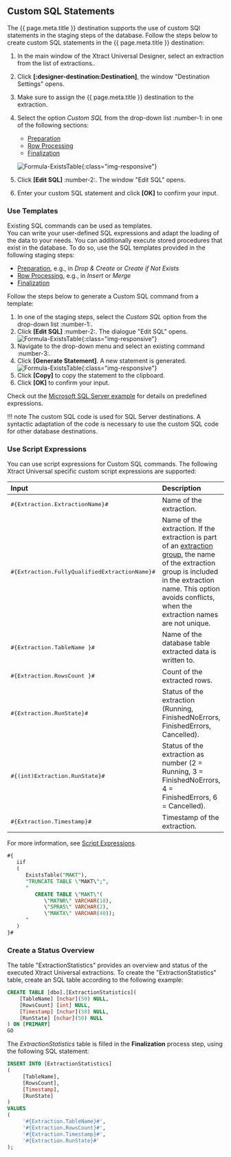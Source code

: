 
## Custom SQL Statements

The {{ page.meta.title }} destination supports the use of custom SQl statements in the staging steps of the database.
Follow the steps below to create custom SQL statements in the {{ page.meta.title }} destination:

1. In the main window of the Xtract Universal Designer, select an extraction from the list of extractions..
2. Click **[:designer-destination:Destination]**, the window "Destination Settings" opens.
3. Make sure to assign the {{ page.meta.title }} destination to the extraction.
4. Select the option *Custom SQL* from the drop-down list :number-1: in one of the following sections:
	- [Preparation](#preparation)
	- [Row Processing](#row-processing)
	- [Finalization](#finalization)
	
	![Formula-ExistsTable](../../assets/images/documentation/destinations/ms-sql/custom-sql.png){:class="img-responsive"}
4. Click **[Edit SQL]** :number-2:. The window "Edit SQL" opens.
5. Enter your custom SQL statement and click **[OK]** to confirm your input.


### Use Templates

Existing SQL commands can be used as templates.<br>
You can write your user-defined SQL expressions and adapt the loading of the data to your needs.
You can additionally execute stored procedures that exist in the database.
To do so, use the SQL templates provided in the following staging steps:

- [Preparation](#preparation), e.g., in *Drop & Create* or *Create if Not Exists*
- [Row Processing](#row-processing), e.g., in *Insert* or *Merge*
- [Finalization](#finalization)

Follow the steps below to generate a Custom SQL command from a template:

1. In one of the staging steps, select the *Custom SQL* option from the drop-down list :number-1:.
2. Click **[Edit SQL]** :number-2:. The dialogue "Edit SQL" opens.<br>
![Formula-ExistsTable](../../assets/images/documentation/destinations/ms-sql/custom-sql.png){:class="img-responsive"}
3. Navigate to the drop-down menu and select an existing command :number-3:. 
4. Click **[Generate Statement]**. A new statement is generated.<br>
![Formula-ExistsTable](../../assets/images/documentation/destinations/ms-sql/custom-sql-generate-statement.png){:class="img-responsive"}
5. Click **[Copy]** to copy the statement to the clipboard.
6. Click **[OK]** to confirm your input.

Check out the [Microsoft SQL Server example](microsoft-sql-server.md#custom-sql-statements) for details on predefined expressions.

!!! note
	The custom SQL code is used for SQL Server destinations. 
	A syntactic adaptation of the code is necessary to use the custom SQL code for other database destinations.

### Use Script Expressions

<!--- --8<-- [start:script] -->

You can use script expressions for Custom SQL commands.
The following Xtract Universal specific custom script expressions are supported: 

| Input                                                   | Description|
|:--------------------------------------------------------|:-----------|
|<pre>#{Extraction.ExtractionName}#</pre> | Name of the extraction.  |
|<pre>#{Extraction.FullyQualifiedExtractionName}#</pre> | Name of the extraction. If the extraction is part of an [extraction group](../organize-extractions.md), the name of the extraction group is included in the extraction name. This option avoids conflicts, when the extraction names are not unique. |
|<pre>#{Extraction.TableName }#</pre> |  Name of the database table extracted data is written to. |
|<pre>#{Extraction.RowsCount }#</pre> | Count of the extracted rows. |
|<pre>#{Extraction.RunState}#</pre> |  Status of the extraction (Running, FinishedNoErrors, FinishedErrors, Cancelled). |
|<pre>#{(int)Extraction.RunState}#</pre> |  Status of the extraction as number (2 = Running, 3 = FinishedNoErrors, 4 = FinishedErrors, 6 = Cancelled). |
|<pre>#{Extraction.Timestamp}#</pre> |  Timestamp of the extraction.  |

<!--- --8<-- [end:script] -->

For more information, see [Script Expressions](../parameters/script-expressions.md).

```sql linenums="1" title="Example: Verify the existence of a table in a database using 'ExistsTable'"
#{
   iif
   (
      ExistsTable("MAKT"),
      "TRUNCATE TABLE \"MAKT\";",
      "
         CREATE TABLE \"MAKT\"(
            \"MATNR\" VARCHAR(18),
            \"SPRAS\" VARCHAR(2),
            \"MAKTX\" VARCHAR(40));
      "
   )
}#
```

### Create a Status Overview

The table "ExtractionStatistics" provides an overview and status of the executed Xtract Universal extractions.
To create the "ExtractionStatistics" table, create an SQL table according to the following example:

```sql linenums="1" title="Create ExtractionStatistics"
CREATE TABLE [dbo].[ExtractionStatistics](
	[TableName] [nchar](50) NULL,
	[RowsCount] [int] NULL,
	[Timestamp] [nchar](50) NULL,
	[RunState] [nchar](50) NULL
) ON [PRIMARY]
GO
```

The *ExtractionStatistics* table is filled in the **Finalization** process step, using the following SQL statement:

```sql linenums="1" title="Fill ExtractionStatistics"
INSERT INTO [ExtractionStatistics]
(
     [TableName], 
     [RowsCount], 
     [Timestamp],
     [RunState]
)
VALUES
(
     '#{Extraction.TableName}#', 
     '#{Extraction.RowsCount}#', 
     '#{Extraction.Timestamp}#',
     '#{Extraction.RunState}#'
);
```
